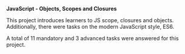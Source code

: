 **JavaScript - Objects, Scopes and Closures**

This project introduces learners to JS scope, closures and objects. Additionally, there were tasks on the modern JavaScript style, ES6.

A total of 11 mandatory and 3 advanced tasks were answered for this project.
